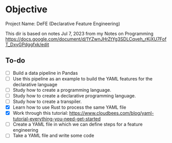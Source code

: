 # Objective

Project Name: DeFE (Declarative Feature Engineering)

This dir is based on notes Jul 7, 2023 from my Notes on Programming
https://docs.google.com/document/d/1YZwnJHrZtYg3SDLCqveh_rKjXU7FofT_DxyGPdggfxk/edit

## To-do

- [ ] Build a data pipeline in Pandas
- [ ] Use this pipeline as an example to build the YAML features for the declarative language
- [ ] Study how to create a programming language.
- [ ] Study how to create a declarative programming language.
- [ ] Study how to create a transpiler.
- [x] Learn how to use Rust to process the same YAML file
- [x] Work through this tutorial: https://www.cloudbees.com/blog/yaml-tutorial-everything-you-need-get-started
- [ ] Create a YAML file in which we can define steps for a feature engineering
- [ ] Take a YAML file and write some code

